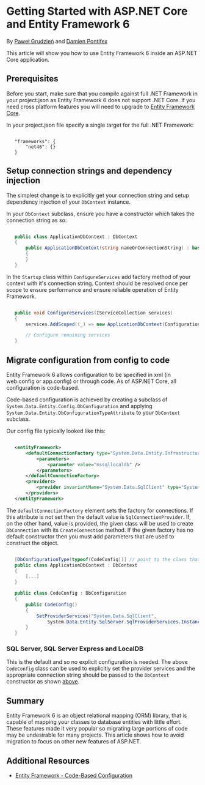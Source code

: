 ﻿---
uid: data/entity-framework-6
---
# Getting Started with ASP.NET Core and Entity Framework 6

By [Paweł Grudzień](https://github.com/pgrudzien12) and [Damien Pontifex](https://github.com/DamienPontifex)

This article will show you how to use Entity Framework 6 inside an ASP.NET Core application.

## Prerequisites

Before you start, make sure that you compile against full .NET Framework in your project.json as Entity Framework 6 does not support .NET Core. If you need cross platform features you will need to upgrade to [Entity Framework Core](https://docs.efproject.net).

In your project.json file specify a single target for the full .NET Framework:

<!-- literal_block {"ids": [], "linenos": false, "xml:space": "preserve", "language": "none", "highlight_args": {}} -->

````none

   "frameworks": {
       "net46": {}
   }
   ````

## Setup connection strings and dependency injection

The simplest change is to explicitly get your connection string and setup dependency injection of your `DbContext` instance.

In your `DbContext` subclass, ensure you have a constructor which takes the connection string as so:

<!-- literal_block {"ids": [], "linenos": true, "xml:space": "preserve", "language": "c#", "highlight_args": {}} -->

````c#

   public class ApplicationDbContext : DbContext
   {
       public ApplicationDbContext(string nameOrConnectionString) : base(nameOrConnectionString)
       {
       }
   }
   ````

In the `Startup` class within `ConfigureServices` add factory method of your context with it's connection string. Context should be resolved once per scope to ensure performance and ensure reliable operation of Entity Framework.

<!-- literal_block {"ids": [], "linenos": true, "xml:space": "preserve", "language": "c#", "highlight_args": {}} -->

````c#

   public void ConfigureServices(IServiceCollection services)
   {
       services.AddScoped((_) => new ApplicationDbContext(Configuration["Data:DefaultConnection:ConnectionString"]));

       // Configure remaining services
   }
   ````

## Migrate configuration from config to code

Entity Framework 6 allows configuration to be specified in xml (in web.config or app.config) or through code. As of ASP.NET Core, all configuration is code-based.

Code-based configuration is achieved by creating a subclass of `System.Data.Entity.Config.DbConfiguration` and applying `System.Data.Entity.DbConfigurationTypeAttribute` to your `DbContext` subclass.

Our config file typically looked like this:

<!-- literal_block {"ids": [], "linenos": true, "xml:space": "preserve", "language": "xml", "highlight_args": {}} -->

````xml

   <entityFramework>
       <defaultConnectionFactory type="System.Data.Entity.Infrastructure.LocalDbConnectionFactory, EntityFramework">
           <parameters>
               <parameter value="mssqllocaldb" />
           </parameters>
       </defaultConnectionFactory>
       <providers>
           <provider invariantName="System.Data.SqlClient" type="System.Data.Entity.SqlServer.SqlProviderServices, EntityFramework.SqlServer" />
       </providers>
   </entityFramework>
   ````

The `defaultConnectionFactory` element sets the factory for connections. If this attribute is not set then the default value is `SqlConnectionProvider`. If, on the other hand, value is provided, the given class will be used to create `DbConnection` with its `CreateConnection` method. If the given factory has no default constructor then you must add parameters that are used to construct the object.

<!-- literal_block {"ids": [], "linenos": true, "xml:space": "preserve", "language": "c#", "highlight_args": {}} -->

````c#

   [DbConfigurationType(typeof(CodeConfig))] // point to the class that inherit from DbConfiguration
   public class ApplicationDbContext : DbContext
   {
       [...]
   }

   public class CodeConfig : DbConfiguration
   {
       public CodeConfig()
       {
           SetProviderServices("System.Data.SqlClient",
               System.Data.Entity.SqlServer.SqlProviderServices.Instance);
       }
   }
   ````

### SQL Server, SQL Server Express and LocalDB

This is the default and so no explicit configuration is needed. The above `CodeConfig` class can be used to explicitly set the provider services and the appropriate connection string should be passed to the `DbContext` constructor as shown [above](#setup-connection-strings-and-dependency-injection).

## Summary

Entity Framework 6 is an object relational mapping (ORM) library, that is capable of mapping your classes to database entities with little effort. These features made it very popular so migrating large portions of code may be undesirable for many projects. This article shows how to avoid migration to focus on other new features of ASP.NET.

## Additional Resources

* [Entity Framework - Code-Based Configuration](https://msdn.microsoft.com/en-us/data/jj680699.aspx)

